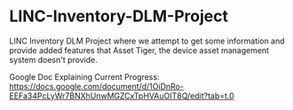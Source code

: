# LINC-Inventory-DLM-Project
LINC Inventory DLM Project where we attempt to get some information and provide added features that Asset Tiger, the device asset management system doesn't provide. 

Google Doc Explaining Current Progress:
https://docs.google.com/document/d/1OiDnRo-EEFa34PcLyWr7BNXhUnwMGZCxTpHVAuOIT8Q/edit?tab=t.0
